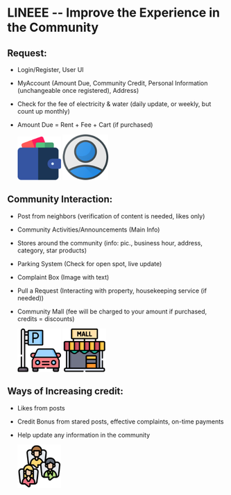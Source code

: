 # LINEEE -- Improve the Experience in the Community

## **Request:**
* Login/Register, User UI

* MyAccount (Amount Due, Community Credit, Personal Information (unchangeable once registered), Address)
* Check for the fee of electricity & water (daily update, or weekly, but count up monthly)
* Amount Due = Rent + Fee + Cart (if purchased)

    <img alt="Image text" height="100" src="icons/wallet.png" width="100"/> <img alt="Image text" height="105" src="icons/me.png" width="105"/>

## **Community Interaction:**
* Post from neighbors (verification of content is needed, likes only)
* Community Activities/Announcements (Main Info)
* Stores around the community (info: pic., business hour, address, category, star products)
* Parking System (Check for open spot, live update)
* Complaint Box (Image with text)
* Pull a Request (Interacting with property, housekeeping service (if needed))
* Community Mall (fee will be charged to your amount if purchased, credits = discounts)

    <img alt="Image text" height="100" src="icons/parking.png" width="100"/> <img alt="Image text" height="100" src="icons/mall.png" width="100"/>

## **Ways of Increasing credit:**
* Likes from posts
* Credit Bonus from stared posts, effective complaints, on-time payments
* Help update any information in the community

    <img alt="Image text" height="100" src="icons/post.png" width="100"/>